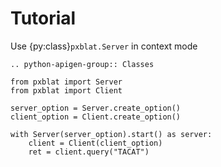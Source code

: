 # **Tutorial**

Use {py:class}`pxblat.Server` in context mode

```{eval-rst}
.. python-apigen-group:: Classes

```

```{code-block} python
from pxblat import Server
from pxblat import Client

server_option = Server.create_option()
client_option = Client.create_option()

with Server(server_option).start() as server:
    client = Client(client_option)
    ret = client.query("TACAT")
```
